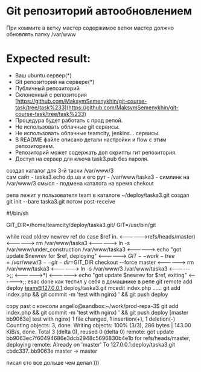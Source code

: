 
# Git репозиторий автообновлением

При коммите в ветку мастер содержимое ветки мастер должно обновлять папку /var/www

# Expected result:
- Ваш ubuntu сервер(*)
- Git репозиторий на сервере(*)
- Публичный репозиторий
- Склоненный с репозитория [https://github.com/MaksymSemenykhin/git-course-task/tree/task%233](https://github.com/MaksymSemenykhin/git-course-task/tree/task%233)
- Процедура будет работать с прод репой.
- Не использовать облачные git сервисы.
- Не использовать облачные teamcity, jenkins... сервисы.
- В README файле описано детали настройки и flow с этим репозиторием.
- Репозиторий может содержать доп скрипты гит репозитория.
- Доступ на сервер для ключа task3.pub без пароля.

создал каталог для 3-й таски /var/www/3  
сам сайт - taska3.echo.dp.ua  и его рут - /var/www/taska3 -  симлинк на /var/www/3
смысл - подмена каталога на время chekout 

репа лежит у пользователя team  в каталоге ~/deploy/taska3.git
создал git init --bare taska3.git
потом post-receive 

#!/bin/sh

GIT_DIR=/home/teamcity/deploy/taska3.git/
GIT=/usr/bin/git

while read oldrev newrev ref
do
    case $ref in.
<------>refs/heads/master)
<------>    rm /var/www/taska3
<------>    ln -s /var/www/under_construction /var/www/taska3
<------>    echo "got update $newrev for $ref, deploying"
<------>    $GIT --work-tree=/var/www/3 --git-dir=$GIT_DIR checkout --force master
<------>    rm /var/www/taska3
<------>    ln -s /var/www/3 /var/www/taska3
<------>;;
<------>*)
<------>    echo "got update $newrev for $ref, exiting"
<------>;;
    esac
done
как тестил 
у себя в домашнике в репе 
git remote add deploy team@127.0.0.1:deploy/taska3.git
mcedit index.php ......
git add index.php && git commit -m 'test with nginx) ' && git push deploy

copy past c  консоли
angello@sandbox:~/work/prod-repa-3$ 
git add index.php && git commit -m 'test with nginx) ' && git push deploy
[master bb9063e] test with nginx)
 1 file changed, 1 insertion(+), 1 deletion(-)
Counting objects: 3, done.
Writing objects: 100% (3/3), 286 bytes | 143.00 KiB/s, done.
Total 3 (delta 0), reused 0 (delta 0)
remote: got update bb9063ec7f60494686e3dcb2948c5696830b4e1b for refs/heads/master, deploying
remote: Already on 'master'
To 127.0.0.1:deploy/taska3.git
   cbdc337..bb9063e  master -> master

писал єто все дольше чем делал ))) 
